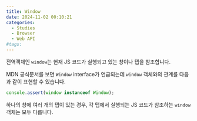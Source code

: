 ```yaml
---
title: Window
date: 2024-11-02 00:10:21
categories:
  - Studies
  - Browser
  - Web API
#tags:
---
```

전역객체인 `window`는 현재 JS 코드가 실행되고 있는 창이나 탭을 참조합니다.

MDN 공식문서를 보면 `Window` interface가 언급되는데 `window` 객체와의 관계를 다음과 같이 표현할 수 있습니다.

```js
console.assert(window instanceof Window);
```

하나의 창에 여러 개의 탭이 있는 경우, 각 탭에서 실행되는 JS 코드가 참조하는 `window` 객체는 모두 다릅니다.
